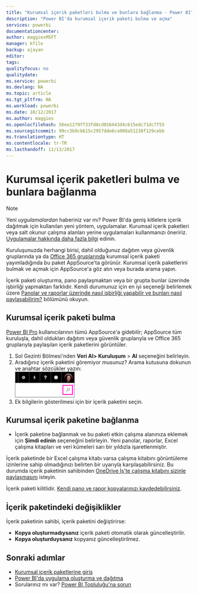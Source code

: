 ```yaml
---
title: "Kurumsal içerik paketleri bulma ve bunlara bağlanma - Power BI"
description: "Power BI'da kurumsal içerik paketi bulma ve açma"
services: powerbi
documentationcenter: 
author: maggiesMSFT
manager: kfile
backup: ajayan
editor: 
tags: 
qualityfocus: no
qualitydate: 
ms.service: powerbi
ms.devlang: NA
ms.topic: article
ms.tgt_pltfrm: NA
ms.workload: powerbi
ms.date: 10/12/2017
ms.author: maggies
ms.openlocfilehash: 56ee1279ff33fd8cd016443d4c615edc71dc7f55
ms.sourcegitcommit: 99cc3b9cb615c2957dde6ca908a51238f129cebb
ms.translationtype: HT
ms.contentlocale: tr-TR
ms.lasthandoff: 11/13/2017
---
```

# <a name="find-and-connect-to-an-organizational-content-pack"></a>Kurumsal içerik paketleri bulma ve bunlara bağlanma
> [!NOTE]
> Yeni *uygulamalardan* haberiniz var mı? Power BI'da geniş kitlelere içerik dağıtmak için kullanılan yeni yöntem, uygulamalar. Kurumsal içerik paketleri veya salt okunur çalışma alanları yerine uygulamaları kullanmanızı öneririz. [Uygulamalar hakkında daha fazla bilgi](service-install-use-apps.md) edinin.
> 
> 

Kuruluşunuzda herhangi birisi, dahil olduğunuz dağıtım veya güvenlik gruplarında ya da [Office 365 gruplarında](https://support.office.com/article/Create-a-group-in-Office-365-7124dc4c-1de9-40d4-b096-e8add19209e9) kurumsal içerik paketi yayımladığında bu paket AppSource'ta görünür.  Kurumsal içerik paketlerini bulmak ve açmak için AppSource'a göz atın veya burada arama yapın.

İçerik paketi oluşturma, pano paylaşmaktan veya bir grupta bunlar üzerinde işbirliği yapmaktan farklıdır. Kendi durumunuz için en iyi seçeneği belirlemek üzere [Panolar ve raporlar üzerinde nasıl işbirliği yapabilir ve bunları nasıl paylaşabilirim?](service-how-to-collaborate-distribute-dashboards-reports.md) bölümünü okuyun.

## <a name="find-an-organizational-content-pack"></a>Kurumsal içerik paketi bulma
[Power BI Pro](https://powerbi.microsoft.com/pricing) kullanıcılarının tümü AppSource'a gidebilir; AppSource tüm kuruluşla, dahil oldukları dağıtım veya güvenlik gruplarıyla ve Office 365 gruplarıyla paylaşılan içerik paketlerini görüntüler.  

1. Sol Gezinti Bölmesi'nden **Veri Al\> Kuruluşum** \> **Al** seçeneğini belirleyin.
2. Aradığınız içerik paketini göremiyor musunuz? Arama kutusuna dokunun ve anahtar sözcükler yazın:  
    ![](media/service-organizational-content-pack-find-and-open/cp_searchbox.png)
3. Ek bilgilerin gösterilmesi için bir içerik paketini seçin.

## <a name="connect-to-an-organizational-content-pack"></a>Kurumsal içerik paketine bağlanma
* İçerik paketine bağlanmak ve bu paketi etkin çalışma alanınıza eklemek için **Şimdi edinin** seçeneğini belirleyin. Yeni panolar, raporlar, Excel çalışma kitapları ve veri kümeleri sarı bir yıldızla işaretlenmiştir.

İçerik paketinde bir Excel çalışma kitabı varsa çalışma kitabını görüntüleme izinlerine sahip olmadığınızı belirten bir uyarıyla karşılaşabilirsiniz. Bu durumda içerik paketinin sahibinden [OneDrive İş'te çalışma kitabını sizinle paylaşmasını](https://support.office.com/en-us/article/Share-documents-or-folders-in-Office-365-1fe37332-0f9a-4719-970e-d2578da4941c) isteyin. 

İçerik paketi kilitlidir. [Kendi pano ve rapor kopyalarınızı kaydedebilirsiniz](service-organizational-content-pack-copy-refresh-access.md). 

## <a name="changes-to-the-content-pack"></a>İçerik paketindeki değişiklikler
İçerik paketinin sahibi, içerik paketini değiştirirse: 

* **Kopya oluşturmadıysanız** içerik paketi otomatik olarak güncelleştirilir.
* **Kopya oluşturduysanız** kopyanız güncelleştirilmez. 

## <a name="next-steps"></a>Sonraki adımlar
* [Kurumsal içerik paketlerine giriş](service-organizational-content-pack-introduction.md)  
* [Power BI'da uygulama oluşturma ve dağıtma](service-create-distribute-apps.md)
* Sorularınız mı var? [Power BI Topluluğu'na sorun](http://community.powerbi.com/)

